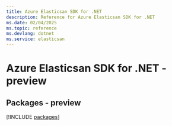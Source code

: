 ```yaml
---
title: Azure Elasticsan SDK for .NET
description: Reference for Azure Elasticsan SDK for .NET
ms.date: 02/04/2025
ms.topic: reference
ms.devlang: dotnet
ms.service: elasticsan
---
```

# Azure Elasticsan SDK for .NET - preview
## Packages - preview
[!INCLUDE [packages](elasticsan-index.md)]